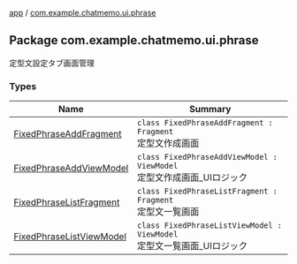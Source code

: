 [app](../index.md) / [com.example.chatmemo.ui.phrase](./index.md)

## Package com.example.chatmemo.ui.phrase

定型文設定タブ画面管理

### Types

| Name | Summary |
|---|---|
| [FixedPhraseAddFragment](-fixed-phrase-add-fragment/index.md) | `class FixedPhraseAddFragment : Fragment`<br>定型文作成画面 |
| [FixedPhraseAddViewModel](-fixed-phrase-add-view-model/index.md) | `class FixedPhraseAddViewModel : ViewModel`<br>定型文作成画面_UIロジック |
| [FixedPhraseListFragment](-fixed-phrase-list-fragment/index.md) | `class FixedPhraseListFragment : Fragment`<br>定型文一覧画面 |
| [FixedPhraseListViewModel](-fixed-phrase-list-view-model/index.md) | `class FixedPhraseListViewModel : ViewModel`<br>定型文一覧画面_UIロジック |
